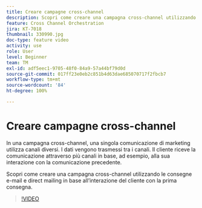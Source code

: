 ```yaml
---
title: Creare campagne cross-channel
description: Scopri come creare una campagna cross-channel utilizzando le consegne e-mail e direct mailing in base all’interazione del cliente con la prima consegna.
feature: Cross Channel Orchestration
jira: KT-7018
thumbnail: 330990.jpg
doc-type: feature video
activity: use
role: User
level: Beginner
team: TM
exl-id: adf5eec1-9705-48f0-84a9-57a44bf79d0d
source-git-commit: 017ff23e0eb2c851b4d63dae685070717f2fbcb7
workflow-type: tm+mt
source-wordcount: '84'
ht-degree: 100%

---
```


# Creare campagne cross-channel

In una campagna cross-channel, una singola comunicazione di marketing utilizza canali diversi. I dati vengono trasmessi tra i canali. Il cliente riceve la comunicazione attraverso più canali in base, ad esempio, alla sua interazione con la comunicazione precedente.

Scopri come creare una campagna cross-channel utilizzando le consegne e-mail e direct mailing in base all’interazione del cliente con la prima consegna.

>[!VIDEO](https://video.tv.adobe.com/v/330990?quality=12&learn=on)
